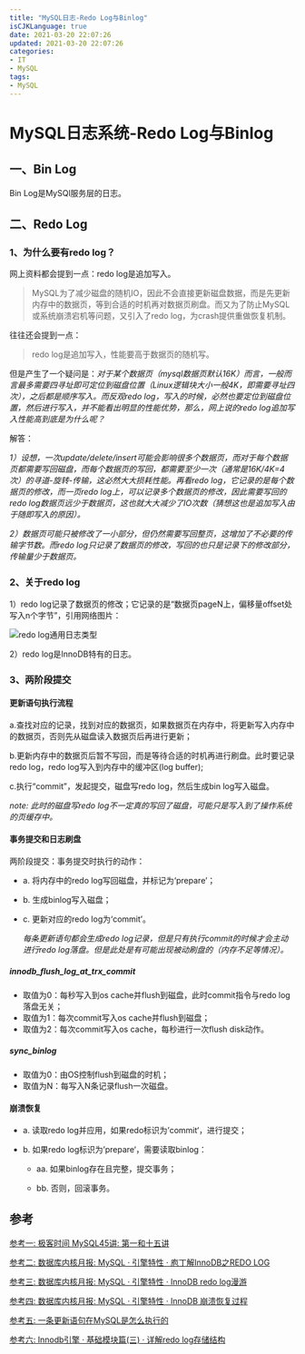 ```yaml
---
title: "MySQL日志-Redo Log与Binlog"
isCJKLanguage: true
date: 2021-03-20 22:07:26
updated: 2021-03-20 22:07:26
categories: 
- IT
- MySQL
tags: 
- MySQL
---
```


# MySQL日志系统-Redo Log与Binlog

## 一、Bin Log

Bin Log是MySQl服务层的日志。

## 二、Redo Log

### 1、为什么要有redo log？

网上资料都会提到一点：redo log是追加写入。

> MySQL为了减少磁盘的随机IO，因此不会直接更新磁盘数据，而是先更新内存中的数据页，等到合适的时机再对数据页刷盘。而又为了防止MySQL或系统崩溃宕机等问题，又引入了redo log，为crash提供重做恢复机制。

往往还会提到一点：

> redo log是追加写入，性能要高于数据页的随机写。

但是产生了一个疑问是：*对于某个数据页（mysql数据页默认16K）而言，一般而言最多需要四寻址即可定位到磁盘位置（Linux逻辑块大小一般4K，即需要寻址四次），之后都是顺序写入。而反观redo log，写入的时候，必然也要定位到磁盘位置，然后进行写入，并不能看出明显的性能优势，那么，网上说的redo log追加写入性能高到底是为什么呢？*

解答：

*1）设想，一次update/delete/insert可能会影响很多个数据页，而对于每个数据页都需要写回磁盘，而每个数据页的写回，都需要至少一次（通常是16K/4K=4次）的寻道-旋转-传输，这必然大大损耗性能。再看redo log，它记录的是每个数据页的修改，而一页redo log上，可以记录多个数据页的修改，因此需要写回的redo log数据页远少于数据页，这也就大大减少了IO次数（猜想这也是追加写入由于随即写入的原因）。*

*2）数据页可能只被修改了一小部分，但仍然需要写回整页，这增加了不必要的传输字节数。而redo log只记录了数据页的修改，写回的也只是记录下的修改部分，传输量少于数据页。*

### 2、关于redo log

1）redo log记录了数据页的修改；它记录的是“数据页pageN上，偏移量offset处写入n个字节”，引用网络图片：

![redo log通用日志类型](https://raw.githubusercontent.com/Abug0/Typora-Pics/master/pics/Typora20210319125039.png)

2）redo log是InnoDB特有的日志。

### 3、两阶段提交

#### 更新语句执行流程

a.查找对应的记录，找到对应的数据页，如果数据页在内存中，将更新写入内存中的数据页，否则先从磁盘读入数据页后再进行更新；

b.更新内存中的数据页后暂不写回，而是等待合适的时机再进行刷盘。此时要记录redo log，redo log写入到内存中的缓冲区(log buffer);

c.执行“commit”，发起提交，磁盘写redo log，然后生成bin log写入磁盘。

*note: 此时的磁盘写redo log不一定真的写回了磁盘，可能只是写入到了操作系统的页缓存中。*



#### 事务提交和日志刷盘

两阶段提交：事务提交时执行的动作：

* a. 将内存中的redo log写回磁盘，并标记为‘prepare’；

* b. 生成binlog写入磁盘；

* c. 更新对应的redo log为‘commit’。

  *每条更新语句都会生成redo log记录，但是只有执行commit的时候才会主动进行redo log落盘。但是此处是有可能出现被动刷盘的（内存不足等情况）。*

##### innodb_flush_log_at_trx_commit

* 取值为0：每秒写入到os cache并flush到磁盘，此时commit指令与redo log落盘无关；
* 取值为1：每次commit写入os cache并flush到磁盘；
* 取值为2：每次commit写入os cache，每秒进行一次flush disk动作。

##### sync_binlog

* 取值为0：由OS控制flush到磁盘的时机；
* 取值为N：每写入N条记录flush一次磁盘。

#### 崩溃恢复

* a. 读取redo log并应用，如果redo标识为’commit‘，进行提交；

* b. 如果redo log标识为’prepare‘，需要读取binlog：

  * aa. 如果binlog存在且完整，提交事务；

  * bb. 否则，回滚事务。

    

## 参考

[参考一: 极客时间 MySQL45讲: 第一和十五讲](https://time.geekbang.org/column/intro/100020801)

[参考二: 数据库内核月报: MySQL · 引擎特性 · 庖丁解InnoDB之REDO LOG](http://mysql.taobao.org/monthly/2020/02/01/)

[参考三: 数据库内核月报: MySQL · 引擎特性 · InnoDB redo log漫游](http://mysql.taobao.org/monthly/2015/05/01/)

[参考四: 数据库内核月报: MySQL · 引擎特性 · InnoDB 崩溃恢复过程](http://mysql.taobao.org/monthly/2015/06/01/)

[参考五: 一条更新语句在MySQL是怎么执行的](https://gsmtoday.github.io/2019/02/08/how-update-executes-in-mysql/)

[参考六: Innodb引擎 · 基础模块篇(三) · 详解redo log存储结构](https://juejin.cn/post/6895265596985114638)